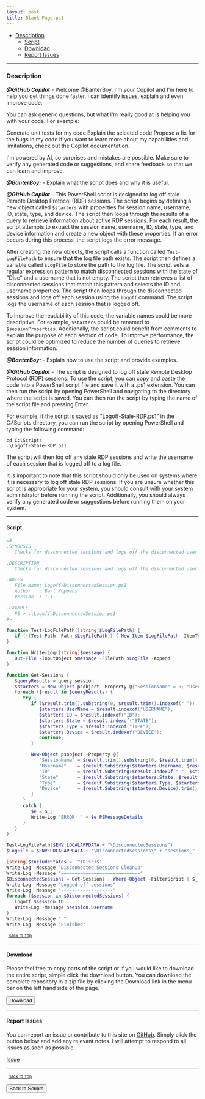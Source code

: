 ```yaml
---
layout: post
title: Blank-Page.ps1
---
```


- [Description](#description)
  - [Script](#script)
  - [Download](#download)
  - [Report Issues](#report-issues)

---

### Description

**_@GitHub Copilot_** - Welcome @BanterBoy, I'm your Copilot and I'm here to help you get things done faster. I can identify issues, explain and even improve code.

You can ask generic questions, but what I'm really good at is helping you with your code. For example:

Generate unit tests for my code
Explain the selected code
Propose a fix for the bugs in my code
If you want to learn more about my capabilities and limitations, check out the Copilot documentation.

I'm powered by AI, so surprises and mistakes are possible. Make sure to verify any generated code or suggestions, and share feedback so that we can learn and improve.

**_@BanterBoy:_** - Explain what the script does and why it is useful.

**_@GitHub Copilot_** - This PowerShell script is designed to log off stale Remote Desktop Protocol (RDP) sessions. The script begins by defining a new object called `$starters` with properties for session name, username, ID, state, type, and device. The script then loops through the results of a query to retrieve information about active RDP sessions. For each result, the script attempts to extract the session name, username, ID, state, type, and device information and create a new object with these properties. If an error occurs during this process, the script logs the error message.

After creating the new objects, the script calls a function called `Test-LogFilePath` to ensure that the log file path exists. The script then defines a variable called `$LogFile` to store the path to the log file. The script sets a regular expression pattern to match disconnected sessions with the state of "Disc" and a username that is not empty. The script then retrieves a list of disconnected sessions that match this pattern and selects the ID and username properties. The script then loops through the disconnected sessions and logs off each session using the `logoff` command. The script logs the username of each session that is logged off.

To improve the readability of this code, the variable names could be more descriptive. For example, `$starters` could be renamed to `$sessionProperties`. Additionally, the script could benefit from comments to explain the purpose of each section of code. To improve performance, the script could be optimized to reduce the number of queries to retrieve session information.

**_@BanterBoy:_** - Explain how to use the script and provide examples.

**_@GitHub Copilot_** - The script is designed to log off stale Remote Desktop Protocol (RDP) sessions. To use the script, you can copy and paste the code into a PowerShell script file and save it with a .ps1 extension. You can then run the script by opening PowerShell and navigating to the directory where the script is saved. You can then run the script by typing the name of the script file and pressing Enter.

For example, if the script is saved as "Logoff-Stale-RDP.ps1" in the C:\Scripts directory, you can run the script by opening PowerShell and typing the following command:

```
cd C:\Scripts
.\Logoff-Stale-RDP.ps1
```

The script will then log off any stale RDP sessions and write the username of each session that is logged off to a log file.

It is important to note that this script should only be used on systems where it is necessary to log off stale RDP sessions. If you are unsure whether this script is appropriate for your system, you should consult with your system administrator before running the script. Additionally, you should always verify any generated code or suggestions before running them on your system.

---

#### Script

```powershell
<#
.SYNOPSIS
   Checks for disconnected sessions and logs off the disconnected user sessions.

.DESCRIPTION
   Checks for disconnected sessions and logs off the disconnected user sessions.

.NOTES
   File Name: Logoff-DisconnectedSession.ps1
   Author   : Bart Kuppens
   Version  : 1.1

.EXAMPLE
   PS > .\Logoff-DisconnectedSession.ps1
#>

function Test-LogFilePath([string]$LogFilePath) {
   if (!(Test-Path -Path $LogFilePath)) { New-Item $LogFilePath -ItemType directory >> $null }
}

function Write-Log([string]$message) {
   Out-File -InputObject $message -FilePath $LogFile -Append
}

function Get-Sessions {
   $queryResults = query session
   $starters = New-Object psobject -Property @{"SessionName" = 0; "UserName" = 0; "ID" = 0; "State" = 0; "Type" = 0; "Device" = 0; }
   foreach ($result in $queryResults) {
      try {
         if ($result.trim().substring(0, $result.trim().indexof(" ")) -eq "SESSIONNAME") {
            $starters.UserName = $result.indexof("USERNAME");
            $starters.ID = $result.indexof("ID");
            $starters.State = $result.indexof("STATE");
            $starters.Type = $result.indexof("TYPE");
            $starters.Device = $result.indexof("DEVICE");
            continue;
         }

         New-Object psobject -Property @{
            "SessionName" = $result.trim().substring(0, $result.trim().indexof(" ")).trim(">");
            "Username"    = $result.Substring($starters.Username, $result.IndexOf(" ", $starters.Username) - $starters.Username);
            "ID"          = $result.Substring($result.IndexOf(" ", $starters.Username), $starters.ID - $result.IndexOf(" ", $starters.Username) + 2).trim();
            "State"       = $result.Substring($starters.State, $result.IndexOf(" ", $starters.State) - $starters.State).trim();
            "Type"        = $result.Substring($starters.Type, $starters.Device - $starters.Type).trim();
            "Device"      = $result.Substring($starters.Device).trim()
         }
      }
      catch {
         $e = $_;
         Write-Log "ERROR: " + $e.PSMessageDetails
      }
   }
}

Test-LogFilePath($ENV:LOCALAPPDATA + "\DisconnectedSessions")
$LogFile = $ENV:LOCALAPPDATA + "\DisconnectedSessions\" + "sessions_" + $([DateTime]::Now.ToString('yyyyMMdd')) + ".log"

[string]$IncludeStates = '^(Disc)$'
Write-Log -Message "Disconnected Sessions CleanUp"
Write-Log -Message "============================="
$DisconnectedSessions = Get-Sessions | Where-Object -FilterScript { $_.State -match $IncludeStates -and $_.UserName -ne "" } | Select-Object -Property ID, UserName
Write-Log -Message "Logged off sessions"
Write-Log -Message "-------------------"
foreach ($session in $DisconnectedSessions) {
   logoff $session.ID
   Write-Log -Message $session.Username
}
Write-Log -Message " "
Write-Log -Message "Finished"

```

<span style="font-size:11px;"><a href="#"><i class="fas fa-caret-up" aria-hidden="true" style="color: white; margin-right:5px;"></i>Back to Top</a></span>

---

#### Download

Please feel free to copy parts of the script or if you would like to download the entire script, simple click the download button. You can download the complete repository in a zip file by clicking the Download link in the menu bar on the left hand side of the page.

<button class="btn" type="submit" onclick="window.open('PowerShell/NewFunctions/Blank-Page.ps1')">
    <i class="fa fa-cloud-download-alt">
    </i>
        Download
</button>

---

#### Report Issues

You can report an issue or contribute to this site on <a href="https://github.com/BanterBoy/scripts-blog/issues">GitHub</a>. Simply click the button below and add any relevant notes. I will attempt to respond to all issues as soon as possible.

<!-- Place this tag where you want the button to render. -->

<a class="github-button" href="https://github.com/BanterBoy/scripts-blog/issues/new?title=Blank-Page.ps1&body=There is a problem with this function. Please find details below." data-show-count="true" aria-label="Issue BanterBoy/scripts-blog on GitHub">Issue</a>

---

<span style="font-size:11px;"><a href="#"><i class="fas fa-caret-up" aria-hidden="true" style="color: white; margin-right:5px;"></i>Back to Top</a></span>

<a href="/menu/_pages/scripts.html">
    <button class="btn">
        <i class='fas fa-reply'>
        </i>
            Back to Scripts
    </button>
</a>

[1]: http://ecotrust-canada.github.io/markdown-toc
[2]: https://github.com/googlearchive/code-prettify

